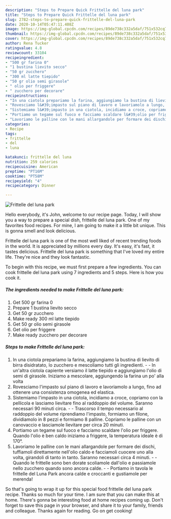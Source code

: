 ```yaml
---
description: "Steps to Prepare Quick Frittelle del luna park"
title: "Steps to Prepare Quick Frittelle del luna park"
slug: 2782-steps-to-prepare-quick-frittelle-del-luna-park
date: 2020-10-14T05:47:11.408Z
image: https://img-global.cpcdn.com/recipes/89de738c332a5daf/751x532cq70/frittelle-del-luna-park-recipe-main-photo.jpg
thumbnail: https://img-global.cpcdn.com/recipes/89de738c332a5daf/751x532cq70/frittelle-del-luna-park-recipe-main-photo.jpg
cover: https://img-global.cpcdn.com/recipes/89de738c332a5daf/751x532cq70/frittelle-del-luna-park-recipe-main-photo.jpg
author: Rena Tucker
ratingvalue: 4.8
reviewcount: 33104
recipeingredient:
- "500 gr farina 0"
- "1 bustina lievito secco"
- "50 gr zucchero"
- "300 ml latte tiepido"
- "50 gr olio semi girasole"
- " olio per friggere"
- " zucchero per decorare"
recipeinstructions:
- "In una ciotola prepariamo la farina, aggiungiamo la bustina di lievito di birra disidratato, lo zucchero e mescoliamo tutti gli ingredienti.  In un&#39;altra ciotola capiente versiamo il latte tiepido e aggiungiamo l&#39;olio di semi di girasole. Iniziamo a mescolare, aggiungendo la farina un po&#39; alla volta"
- "Rovesciamo l&#39;impasto sul piano di lavoro e lavoriamolo a lungo, fino ad ottenere una consistenza omogenea ed elastica."
- "Sistemiamo l&#39;impasto in una ciotola, incidiamo a croce, copriamo con la pellicola e lasciamo lievitare fino al raddoppio del volume. Saranno necessari 90 minuti circa.  Trascorso il tempo necessario al raddoppio del volume riprendiamo l&#39;impasto, formiamo un filone, dividiamolo in 8 pezzi e formiamo 8 palline. Copriamo le palline con un canovaccio e lasciamole lievitare per circa 20 minuti."
- "Portiamo un tegame sul fuoco e facciamo scaldare l&#39;olio per friggere. Quando l&#39;olio è ben caldo iniziamo a friggere, la temperatura ideale è di 170°."
- "Lavoriamo le palline con le mani allargandole per formare dei dischi, tuffiamoli direttamente nell&#39;olio caldo e facciamoli cuocere uno alla volta, girandoli di tanto in tanto. Saranno necessari circa 4 minuti.  Quando le frittelle sono ben dorate scoliamole dall&#39;olio e passiamole nello zucchero quando sono ancora calde.  Portiamo in tavola le frittelle del Luna Park ancora calde e croccanti e gustiamole per merenda!"
categories:
- Recipe
tags:
- frittelle
- del
- luna

katakunci: frittelle del luna 
nutrition: 259 calories
recipecuisine: American
preptime: "PT16M"
cooktime: "PT58M"
recipeyield: "4"
recipecategory: Dinner

---
```



![Frittelle del luna park](https://img-global.cpcdn.com/recipes/89de738c332a5daf/751x532cq70/frittelle-del-luna-park-recipe-main-photo.jpg)

Hello everybody, it's John, welcome to our recipe page. Today, I will show you a way to prepare a special dish, frittelle del luna park. One of my favorites food recipes. For mine, I am going to make it a little bit unique. This is gonna smell and look delicious.

Frittelle del luna park is one of the most well liked of recent trending foods in the world. It is appreciated by millions every day. It's easy, it's fast, it tastes delicious. Frittelle del luna park is something that I've loved my entire life. They're nice and they look fantastic.




To begin with this recipe, we must first prepare a few ingredients. You can cook frittelle del luna park using 7 ingredients and 5 steps. Here is how you cook it.

<!--inarticleads1-->

##### The ingredients needed to make Frittelle del luna park:

1. Get 500 gr farina 0
1. Prepare 1 bustina lievito secco
1. Get 50 gr zucchero
1. Make ready 300 ml latte tiepido
1. Get 50 gr olio semi girasole
1. Get  olio per friggere
1. Make ready  zucchero per decorare




<!--inarticleads2-->

##### Steps to make Frittelle del luna park:

1. In una ciotola prepariamo la farina, aggiungiamo la bustina di lievito di birra disidratato, lo zucchero e mescoliamo tutti gli ingredienti. -  - In un&#39;altra ciotola capiente versiamo il latte tiepido e aggiungiamo l&#39;olio di semi di girasole. Iniziamo a mescolare, aggiungendo la farina un po&#39; alla volta
1. Rovesciamo l&#39;impasto sul piano di lavoro e lavoriamolo a lungo, fino ad ottenere una consistenza omogenea ed elastica.
1. Sistemiamo l&#39;impasto in una ciotola, incidiamo a croce, copriamo con la pellicola e lasciamo lievitare fino al raddoppio del volume. Saranno necessari 90 minuti circa. -  - Trascorso il tempo necessario al raddoppio del volume riprendiamo l&#39;impasto, formiamo un filone, dividiamolo in 8 pezzi e formiamo 8 palline. Copriamo le palline con un canovaccio e lasciamole lievitare per circa 20 minuti.
1. Portiamo un tegame sul fuoco e facciamo scaldare l&#39;olio per friggere. Quando l&#39;olio è ben caldo iniziamo a friggere, la temperatura ideale è di 170°.
1. Lavoriamo le palline con le mani allargandole per formare dei dischi, tuffiamoli direttamente nell&#39;olio caldo e facciamoli cuocere uno alla volta, girandoli di tanto in tanto. Saranno necessari circa 4 minuti. -  - Quando le frittelle sono ben dorate scoliamole dall&#39;olio e passiamole nello zucchero quando sono ancora calde. -  - Portiamo in tavola le frittelle del Luna Park ancora calde e croccanti e gustiamole per merenda!




So that's going to wrap it up for this special food frittelle del luna park recipe. Thanks so much for your time. I am sure that you can make this at home. There's gonna be interesting food at home recipes coming up. Don't forget to save this page in your browser, and share it to your family, friends and colleague. Thanks again for reading. Go on get cooking!
